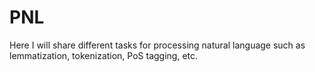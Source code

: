 # PNL

Here I will share different tasks for processing natural language such as lemmatization, tokenization, PoS tagging, etc.
